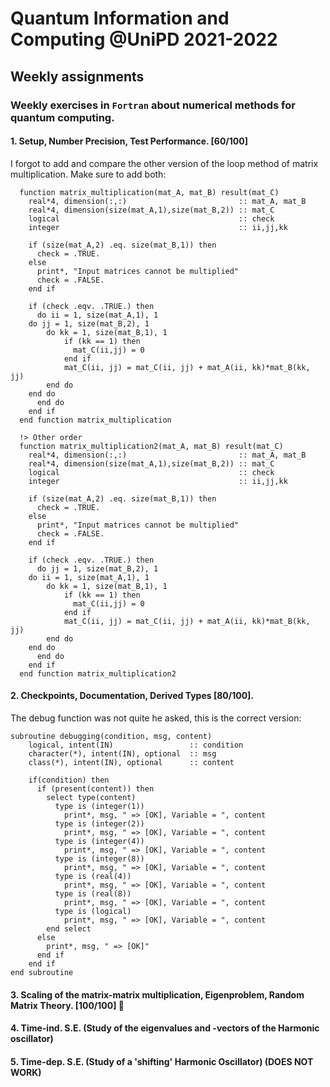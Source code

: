 # Quantum Information and Computing @UniPD 2021-2022
## Weekly assignments

### Weekly exercises in `Fortran` about numerical methods for quantum computing.
#### 1. Setup, Number Precision, Test Performance. [60/100]

I forgot to add and compare the other version of the loop method of matrix multiplication. 
Make sure to add both:
         
```Fortran          
  function matrix_multiplication(mat_A, mat_B) result(mat_C)
    real*4, dimension(:,:)                         :: mat_A, mat_B
    real*4, dimension(size(mat_A,1),size(mat_B,2)) :: mat_C
    logical                                        :: check
    integer                                        :: ii,jj,kk

    if (size(mat_A,2) .eq. size(mat_B,1)) then
      check = .TRUE.
    else
      print*, "Input matrices cannot be multiplied"
      check = .FALSE.
    end if
    
    if (check .eqv. .TRUE.) then
      do ii = 1, size(mat_A,1), 1
	do jj = 1, size(mat_B,2), 1
	    do kk = 1, size(mat_B,1), 1
	        if (kk == 1) then
	          mat_C(ii,jj) = 0
	        end if
	        mat_C(ii, jj) = mat_C(ii, jj) + mat_A(ii, kk)*mat_B(kk, jj)
	    end do
	end do
      end do
    end if
  end function matrix_multiplication

  !> Other order
  function matrix_multiplication2(mat_A, mat_B) result(mat_C)
    real*4, dimension(:,:)                         :: mat_A, mat_B
    real*4, dimension(size(mat_A,1),size(mat_B,2)) :: mat_C
    logical                                        :: check
    integer                                        :: ii,jj,kk

    if (size(mat_A,2) .eq. size(mat_B,1)) then
      check = .TRUE.
    else
      print*, "Input matrices cannot be multiplied"
      check = .FALSE.
    end if

    if (check .eqv. .TRUE.) then
      do jj = 1, size(mat_B,2), 1
	do ii = 1, size(mat_A,1), 1
	    do kk = 1, size(mat_B,1), 1
	        if (kk == 1) then
	          mat_C(ii,jj) = 0
	        end if
	        mat_C(ii, jj) = mat_C(ii, jj) + mat_A(ii, kk)*mat_B(kk, jj)
	    end do
	end do
      end do
    end if
  end function matrix_multiplication2
```
         
#### 2. Checkpoints, Documentation, Derived Types [80/100].
The debug function was not quite he asked, this is the correct version:

```Fortran
subroutine debugging(condition, msg, content)
    logical, intent(IN)                 :: condition
    character(*), intent(IN), optional  :: msg
    class(*), intent(IN), optional      :: content

    if(condition) then
      if (present(content)) then
        select type(content)
          type is (integer(1))
            print*, msg, " => [OK], Variable = ", content
          type is (integer(2))
            print*, msg, " => [OK], Variable = ", content
          type is (integer(4))
            print*, msg, " => [OK], Variable = ", content
          type is (integer(8))
            print*, msg, " => [OK], Variable = ", content
          type is (real(4))
            print*, msg, " => [OK], Variable = ", content
          type is (real(8))
            print*, msg, " => [OK], Variable = ", content
          type is (logical)
            print*, msg, " => [OK], Variable = ", content
        end select
      else
        print*, msg, " => [OK]"
      end if
    end if
end subroutine
```
#### 3. Scaling of the matrix-matrix multiplication, Eigenproblem, Random Matrix Theory. [100/100] :star2:

#### 4. Time-ind. S.E. (Study of the eigenvalues and -vectors of the Harmonic oscillator) 

#### 5. Time-dep. S.E. (Study of a 'shifting' Harmonic Oscillator) (DOES NOT WORK)
